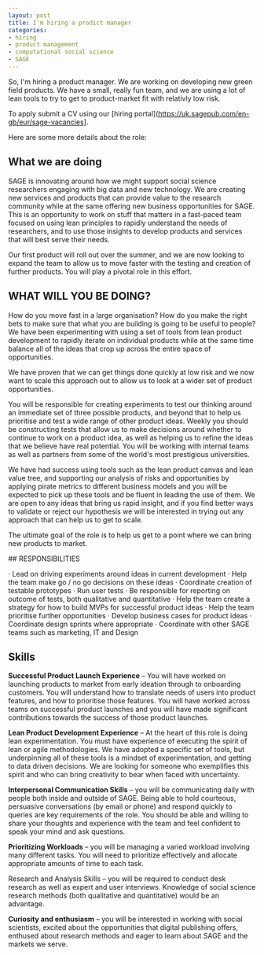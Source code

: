 ```yaml
---
layout: post
title: I'm hiring a prodict manager
categories:
- hiring 
- product management 
- computational social science 
- SAGE 
---
```


So, I'm hiring a product manager. We are working on developing new green field products. We have a small, really fun team, and we are using a lot of lean tools to try to get to product-market fit with relativly low risk. 

To apply submit a CV using our [hiring portal](https://uk.sagepub.com/en-gb/eur/sage-vacancies]. 

Here are some more details about the role: 


## What we are doing 

SAGE is innovating around how we might support social science researchers engaging with big data and new technology. We are creating new services and products that can provide value to the research community while at the same offering new business opportunities for SAGE. This is an opportunity to work on stuff that matters in a fast-paced team focused on using lean principles to rapidly understand the needs of researchers, and to use those insights to develop products and services that will best serve their needs.
 
Our first product will roll out over the summer, and we are now looking to expand the team to allow us to move faster with the testing and creation of further products. You will play a pivotal role in this effort.  
 
## WHAT WILL YOU BE DOING?
 
How do you move fast in a large organisation? How do you make the right bets to make sure that what you are building is going to be useful to people? We have been experimenting with using a set of tools from lean product development to rapidly iterate on individual products while at the same time balance all of the ideas that crop up across the entire space of opportunities.
 
We have proven that we can get things done quickly at low risk and we now want to scale this approach out to allow us to look at a wider set of product opportunities.
 
You will be responsible for creating experiments to test our thinking around an immediate set of three possible products, and beyond that to help us prioritise and test a wide range of other product ideas. Weekly you should be constructing tests that allow us to make decisions around whether to continue to work on a product idea, as well as helping us to refine the ideas that we believe have real potential. You will be working with internal teams as well as partners from some of the world's most prestigious universities.
 
We have had success using tools such as the lean product canvas and lean value tree, and supporting our analysis of risks and opportunities by applying pirate metrics to different business models and you will be expected to pick up these tools and be fluent in leading the use of them. We are open to any ideas that bring us rapid insight, and if you find better ways to validate or reject our hypothesis we will be interested in trying out any approach that can help us to get to scale.
 
The ultimate goal of the role is to help us get to a point where we can bring new products to market.
 
## RESPONSIBILITIES
 
·  Lead on driving experiments around ideas in current development 
· Help the team make go / no go decisions on these ideas 
· Coordinate creation of testable prototypes
· Run user tests 
· Be responsible for reporting on outcome of tests, both qualitative and quantitative 
· Help the team create a strategy for how to build MVPs for successful product ideas 
· Help the team prioritise further opportunities 
· Develop business cases for product ideas 
· Coordinate design sprints where appropriate 
· Coordinate with other SAGE teams such as marketing, IT and Design 
 
 ## Skills 
 
**Successful Product Launch Experience** – You will have worked on launching products to market from early ideation through to onboarding customers. You will understand how to translate needs of users into product features, and how to prioritise those features. You will have worked across teams on successful product launches and you will have made significant contributions towards the success of those product launches. 

**Lean Product Development Experience** – At the heart of this role is doing lean experimentation. You must have experience of executing the spirit of lean or agile methodologies. We have adopted a specific set of tools, but underpinning all of these tools is a mindset of experimentation, and getting to data driven decisions. We are looking for someone who exemplifies this spirit and who can bring creativity to bear when faced with uncertainty.
 
**Interpersonal Communication Skills** – you will be communicating daily with people both inside and outside of SAGE. Being able to hold courteous, persuasive conversations (by email or phone) and respond quickly to queries are key requirements of the role.  You should be able and willing to share your thoughts and experience with the team and feel confident to speak your mind and ask questions.
 
**Prioritizing Workloads** – you will be managing a varied workload involving many different tasks. You will need to prioritize effectively and allocate appropriate amounts of time to each task. 
 
Research and Analysis Skills – you will be required to conduct desk research as well as expert and user interviews. Knowledge of social science research methods (both qualitative and quantitative) would be an advantage.
 
**Curiosity and enthusiasm** – you will be interested in working with social scientists, excited about the opportunities that digital publishing offers, enthused about research methods and eager to learn about SAGE and the markets we serve.